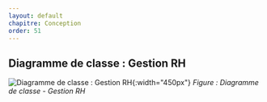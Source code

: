 ```yaml
---
layout: default
chapitre: Conception
order: 51
---
```


## Diagramme de classe : Gestion RH

![Diagramme de classe : Gestion RH](/prototype/conception/images/diagrammes-classes/diagrammes-classes-gstion_rh.png){:width="450px"}
*Figure : Diagramme de classe - Gestion RH*